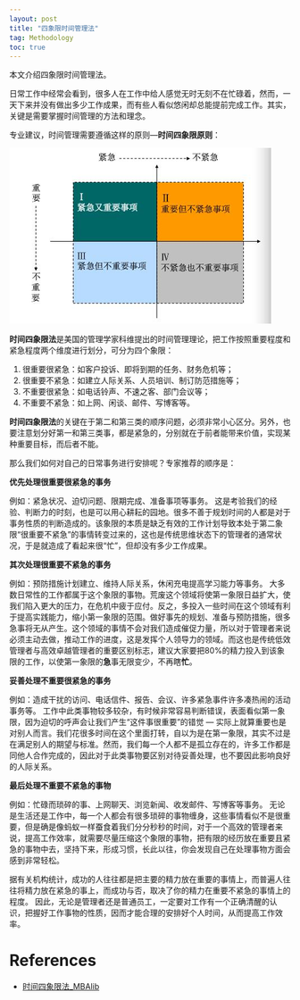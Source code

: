 ```yaml
---
layout: post
title: "四象限时间管理法"
tag: Methodology
toc: true
---
```


本文介绍四象限时间管理法。

<!--more-->

日常工作中经常会看到，很多人在工作中给人感觉无时无刻不在忙碌着，然而，一天下来并没有做出多少工作成果，而有些人看似悠闲却总能提前完成工作。其实，关键是需要掌握时间管理的方法和理念。

专业建议，时间管理需要遵循这样的原则—**时间四象限原则**：

![Four-quadrant-time-management](/assets/Four-quadrant-time-management.jpeg)

**时间四象限法**是美国的管理学家科维提出的时间管理理论，把工作按照重要程度和紧急程度两个维度进行划分，可分为四个象限：

1. 很重要很紧急：如客户投诉、即将到期的任务、财务危机等；
2. 很重要不紧急：如建立人际关系、人员培训、制订防范措施等；
3. 不重要很紧急：如电话铃声、不速之客、部门会议等；
4. 不重要不紧急：如上网、闲谈、邮件、写博客等。

**时间四象限法**的关键在于第二和第三类的顺序问题，必须非常小心区分。另外，也要注意划分好第一和第三类事，都是紧急的，分别就在于前者能带来价值，实现某种重要目标，而后者不能。

那么我们如何对自己的日常事务进行安排呢？专家推荐的顺序是：

**优先处理很重要很紧急的事务**

例如：紧急状况、迫切问题、限期完成、准备事项等事务。
这是考验我们的经验、判断力的时刻，也是可以用心耕耘的园地。很多不善于规划时间的人都是对于事务性质的判断造成的。该象限的本质是缺乏有效的工作计划导致本处于第二象限“很重要不紧急”的事情转变过来的，这也是传统思维状态下的管理者的通常状况，于是就造成了看起来很“忙”，但却没有多少工作成果。

**其次处理很重要不紧急的事务**

例如：预防措施计划建立、维持人际关系，休闲充电提高学习能力等事务。
大多数日常性的工作都属于这个象限的事物。荒废这个领域将使第一象限日益扩大，使我们陷入更大的压力，在危机中疲于应付。反之，多投入一些时间在这个领域有利于提高实践能力，缩小第一象限的范围。做好事先的规划、准备与预防措施，很多急事将无从产生。这个领域的事情不会对我们造成催促力量，所以对于管理者来说必须主动去做，推动工作的进度，这是发挥个人领导力的领域。而这也是传统低效管理者与高效卓越管理者的重要区别标志，建议大家要把80%的精力投入到该象限的工作，以使第一象限的**急**事无限变少，不再瞎**忙**。

**妥善处理不重要很紧急的事务**

例如：造成干扰的访问、电话信件、报告、会议、许多紧急事件许多凑热闹的活动事务等。
工作中此类事物较多较杂，有时候非常容易判断错误，表面看似第一象限，因为迫切的呼声会让我们产生“这件事很重要”的错觉 — 实际上就算重要也是对别人而言。我们花很多时间在这个里面打转，自以为是在第一象限，其实不过是在满足别人的期望与标准。然而，我们每一个人都不是孤立存在的，许多工作都是同他人合作完成的，因此对于此类事物要区别对待妥善处理，也不要因此影响良好的人际关系。

**最后处理不重要不紧急的事物**

例如：忙碌而琐碎的事、上网聊天、浏览新闻、收发邮件、写博客等事务。
无论是生活还是工作中，每一个人都会有很多琐碎的事物缠身，这些事情看似不是很重要，但是确是像蚂蚁一样蚕食着我们分分秒秒的时间，对于一个高效的管理者来说，提高工作效率，就需要尽量压缩这个象限的事物，把有限的经历放在重要且紧急的事物中去，坚持下来，形成习惯，长此以往，你会发现自己在处理事物方面会感到非常轻松。

据有关机构统计，成功的人往往都是把主要的精力放在重要的事情上，而普遍人往往将精力放在紧急的事上，而成功与否，取决了你的精力在重要不紧急的事情上的程度。 因此，无论是管理者还是普通员工，一定要对工作有一个正确清醒的认识，把握好工作事物的性质，因而才能合理的安排好个人时间，从而提高工作效率。

# References

* [时间四象限法_MBAlib](http://wiki.mbalib.com/wiki/%E6%97%B6%E9%97%B4%E2%80%9C%E5%9B%9B%E8%B1%A1%E9%99%90%E2%80%9D%E6%B3%95)
